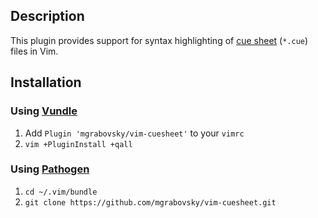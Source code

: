 ## Description

This plugin provides support for syntax highlighting of [cue sheet](https://en.wikipedia.org/wiki/Cue_sheet_(computing)) (`*.cue`) files in Vim.

## Installation

### Using [Vundle](https://github.com/gmarik/vundle)

1. Add `Plugin 'mgrabovsky/vim-cuesheet'` to your `vimrc`
2. `vim +PluginInstall +qall`

### Using [Pathogen](https://github.com/tpope/vim-pathogen)

1. `cd ~/.vim/bundle`
2. `git clone https://github.com/mgrabovsky/vim-cuesheet.git`

